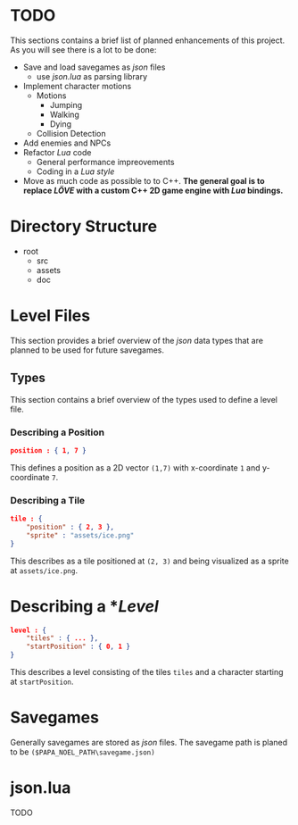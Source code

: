 
# TODO
This sections contains a brief list of planned enhancements of this project. As you will see there is a lot to be done:

* Save and load savegames as *json* files
    * use *json.lua* as parsing library
* Implement character motions
    * Motions
        * Jumping
        * Walking
        * Dying
    * Collision Detection
* Add enemies and NPCs
* Refactor *Lua* code
    * General performance impreovements
    * Coding in a *Lua style*
* Move as much code as possible to to C++. **The general goal is to replace *LÖVE* with a custom C++ 2D game engine with *Lua* bindings.**

# Directory Structure
* root 
    * src
    * assets
    * doc

# Level Files
This section provides a brief overview of the *json* data types that are planned to be used for future savegames.
## Types
This section contains a brief overview of the types used to define a level file.


### Describing a **Position**
```json
position : { 1, 7 }
```
This defines a position as a 2D vector `(1,7)` with x-coordinate `1` and y-coordinate `7`.

### Describing a **Tile**
```json
tile : { 
    "position" : { 2, 3 }, 
    "sprite" : "assets/ice.png"
}
```
This describes as a tile positioned at `(2, 3)` and
being visualized as a sprite at `assets/ice.png`.

# Describing a **Level*
```json
level : {
    "tiles" : { ... },
    "startPosition" : { 0, 1 }
}
```
This describes a level consisting of the tiles `tiles` and a
character starting at `startPosition`.

# Savegames
Generally savegames are stored as *json* files.
The savegame path is planed to be `($PAPA_NOEL_PATH\savegame.json)`

# json.lua
TODO